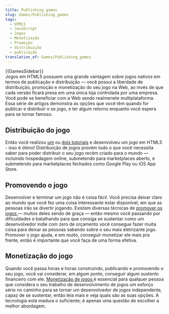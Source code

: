 ```yaml
---
title: Publishing games
slug: Games/Publishing_games
tags:
  - HTML5
  - JavaScript
  - Jogos
  - Monetização
  - Promoção
  - distribuição
  - publicação
translation_of: Games/Publishing_games
---
```

<div>{{GamesSidebar}}</div>

<div>Jogos em HTML5 possuem uma grande vantagem sobre jogos nativos em termos de publicação e distribuição — você possui a liberdade de distribuição, promoção e monetização do seu jogo na Web, ao invés de que cada versão ficará presa em uma única loja controlada por uma empresa. Você pode se beneficiar com a Web sendo realmenete multiplataforma. Essa série de artigos demonstra as opções que você têm quando for publicar e distribuir o se jogo, e ter algum retorno enquanto você espera para se tornar famoso.</div>

<h2 id="Distribuição_do_jogo">Distribuição do jogo</h2>

<p>Então você realizou <a href="https://developer.mozilla.org/en-US/docs/Games/Workflows/2D_Breakout_game_pure_JavaScript">um</a> ou <a href="https://developer.mozilla.org/en-US/docs/Games/Workflows/2D_Breakout_game_Phaser">dois tutoriais</a> e desenvolveu um jogo em HTML5 - isso é ótimo! Distribuição de jogos provém tudo o que você necessita saber para poder distribuir o seu jogo recém criado para o mundo — incluindo hospedagem online, submetendo para marketplaces aberto, e submetendo para marketplaces fechados como Google Play ou iOS App Store.</p>

<h2 id="Promovendo_o_jogo">Promovendo o jogo</h2>

<p>Desenvolver e terminar um jogo não é coisa fácil. Você precisa deixar claro ao mundo que você fez uma coisa interessante estar disponível, em que as pessoas irão se divertir jogando. Existem diversas técnicas de <a href="https://developer.mozilla.org/en-US/docs/Games/Publishing_games/Game_promotion">promover os jogos </a>— muitos deles sendo de graça — então mesmo você passando por dificuldades e batalhando para que consiga se sustentar como um desenvolvedor indie com zero de orçamento você consegue fazer muita coisa para deixar as pessoas sabendo sobre o seu mais eletrizante jogo. Promover o jogo ajuda, e em muito, conseguir monetizar ele mais pra frente, então é importante que você faça de uma forma efetiva.</p>

<h2 id="Monetização_do_jogo">Monetização do jogo</h2>

<p>Quando você passa horas e horas construindo, publicando e promovendo o seu jogo, você vai considerar, em algum ponto, conseguir algum sustento financeiro com ele. <a href="/en-US/docs/Games/Publishing_games/Game_monetization">Monetização de jogos </a>é essencial para qualquer pessoa que considera o seu trabalho de desenvolvimento de jogos um esforço sério no caminho para se tornar um desenvolvedor de jogos independente, capaz de se sustentar, então leia mais e veja quais são as suas opções. A tecnologia está madura o suficiente; é apenas uma questão de escolher a melhor abordagem.</p>
